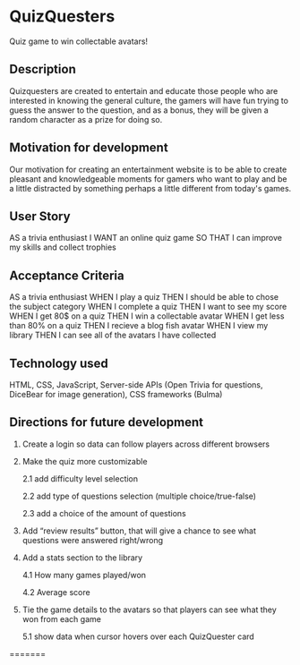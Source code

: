 # QuizQuesters
Quiz game to win collectable avatars!

## Description

Quizquesters are created to entertain and educate those people who are interested in knowing the general culture, the gamers will have fun trying to guess the answer to the question, and as a bonus, they will be given a random character as a prize for doing so.

## Motivation for development

Our motivation for creating an entertainment website is to be able to create pleasant and knowledgeable moments for gamers who want to play and be a little distracted by something perhaps a little different from today's games.


## User Story

AS a trivia enthusiast
I WANT an online quiz game
SO THAT I can improve my skills and collect trophies

## Acceptance Criteria

AS a trivia enthusiast
WHEN I play a quiz
THEN I should be able to chose the subject category
WHEN I complete a quiz
THEN I want to see my score
WHEN I get 80$ on a quiz
THEN I win a collectable avatar
WHEN I get less than 80% on a quiz
THEN I recieve a blog fish avatar
WHEN I view my library
THEN I can see all of the avatars I have collected

## Technology used

HTML, CSS, JavaScript, Server-side APIs (Open Trivia for questions, DiceBear for image generation), CSS frameworks (Bulma)

## Directions for future development

1. Create a login so data can follow players across different browsers
2. Make the quiz more customizable 

    2.1 add difficulty level selection

    2.2 add type of questions selection (multiple choice/true-false)

    2.3 add a choice of the amount of questions

3. Add “review results” button, that will give a chance to see what questions were answered right/wrong
4. Add a stats section to the library

    4.1 How many games played/won

    4.2 Average score

5. Tie the game details to the avatars so that players can see what they won from each game

    5.1 show data when cursor hovers over each QuizQuester card


=======
